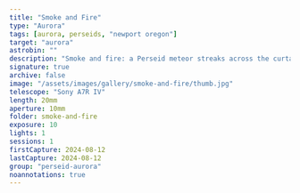 ```yaml
---
title: "Smoke and Fire"
type: "Aurora"
tags: [aurora, perseids, "newport oregon"]
target: "aurora"
astrobin: ""
description: "Smoke and fire: a Perseid meteor streaks across the curtain of Aurora Borealis rippling beneath the 'Big Dipper' constellation over Agate Beach."
signature: true
archive: false
image: "/assets/images/gallery/smoke-and-fire/thumb.jpg"
telescope: "Sony A7R IV"
length: 20mm
aperture: 10mm
folder: smoke-and-fire
exposure: 10
lights: 1
sessions: 1
firstCapture: 2024-08-12
lastCapture: 2024-08-12
group: "perseid-aurora"
noannotations: true
---
```

